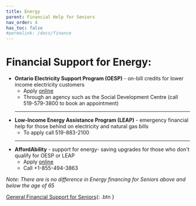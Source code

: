 ```yaml
---
title: Energy
parent: Financial Help for Seniors
nav_order: 4
has_toc: false
#permalink: /docs/finance
---
```


#  Financial Support for Energy:

- **Ontario Electricity Support Program (OESP)** - on-bill credits for lower income electricity customers
  * Apply [online](link)
  * Through an agency such as the Social Development Centre (call 519-579-3800 to book an appointment)
  ___
- **Low-Income Energy Assistance Program (LEAP)** - emergency financial help for those behind on electricity and natural gas bills
  * To apply call 519-883-2100
  ___
- **AffordAbility** -  support for energy- saving upgrades for those who don't qualify for OESP or LEAP
  * Apply [online](link)
  * Call +1-855-494-3863

*Note:* _There are is no difference in Energy financing for Seniors above and below the age of 65_

[General Financial Support for Seniors](./financialhelp.md){: .btn }

